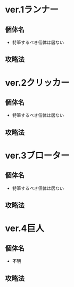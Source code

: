 # ver.1ランナー
## 個体名
- 特筆するべき個体は居ない
## 攻略法





# ver.2クリッカー
## 個体名
- 特筆するべき個体は居ない
## 攻略法





# ver.3ブローター
## 個体名
- 特筆するべき個体は居ない
## 攻略法





# ver.4巨人
## 個体名
- 不明
## 攻略法
